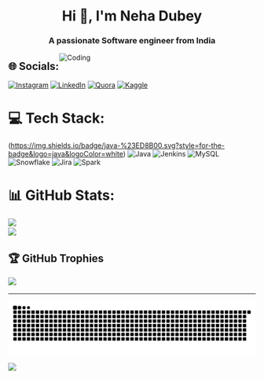 

<h1 align="center">Hi 👋, I'm Neha Dubey</h1>
<h3 align="center">A passionate Software engineer from India</h3>

<img align="right" alt="Coding" width="400" src="https://camo.githubusercontent.com/374987f773148e46b1851b9e3bc4bf71b182562dd002620ef3e4263cb3997130/68747470733a2f2f6d69726f2e6d656469756d2e636f6d2f6d61782f3837352f312a7164415731546a434e353768316c6275757a766368672e676966">

## 🌐 Socials:
[![Instagram](https://img.shields.io/badge/Instagram-%23E4405F.svg?logo=Instagram&logoColor=white)](https://instagram.com/https://www.instagram.com/nehadubey820) [![LinkedIn](https://img.shields.io/badge/LinkedIn-%230077B5.svg?logo=linkedin&logoColor=white)](https://linkedin.com/in/https://www.linkedin.com/in/neha-dubey-2467a216a/) [![Quora](https://img.shields.io/badge/Quora-%23B92B27.svg?logo=Quora&logoColor=white)](https://quora.com/profile/https://www.quora.com/profile/Neha-Dubey-249) 
[![Kaggle](https://img.shields.io/badge/kaggle-%230077B5.svg?logo=kaggle&logoColor=white)](https://kaggle.com/in/https://www.kaggle.com/in/nehad4/)




# 💻 Tech Stack:
(https://img.shields.io/badge/java-%23ED8B00.svg?style=for-the-badge&logo=java&logoColor=white) ![Java](https://img.shields.io/badge/azure-%230072C6.svg?style=for-the-badge&logo=azure-devops&logoColor=white) ![Jenkins](https://img.shields.io/badge/apache-%23D42029.svg?style=for-the-badge&logo=apache&logoColor=white) ![MySQL](https://img.shields.io/badge/snowflake-%2300f.svg?style=for-the-badge&logo=mysql&logoColor=white) ![Snowflake](https://img.shields.io/badge/pandas-%23150458.svg?style=for-the-badge&logo=pandas&logoColor=white) ![Jira](https://img.shields.io/badge/spark-%230A0FFF.svg?style=for-the-badge&logo=jira&logoColor=white) ![Spark](https://img.shields.io/badge/Hive-FCC624?style=for-the-badge&logo=linux&logoColor=black) 

# 📊 GitHub Stats:
![](https://github-readme-stats.vercel.app/api?username=Nehadubey28&theme=dark&hide_border=false&include_all_commits=false&count_private=false)<br/>
![](https://github-readme-streak-stats.herokuapp.com/?user=Nehadubey28&theme=dark&hide_border=false)<br/>


## 🏆 GitHub Trophies
![](https://github-profile-trophy.vercel.app/?username=Nehadubey28&theme=radical&no-frame=true&no-bg=false&margin-w=4)

---


 ![snake gif](https://github.com/abdulayef1/abdulayef1/blob/output/github-contribution-grid-snake.svg)

  [![](https://visitcount.itsvg.in/api?id=Nehadubey28&icon=0&color=0)](https://visitcount.itsvg.in)
<!-- Proudly created with GPRM ( https://gprm.itsvg.in ) -->
